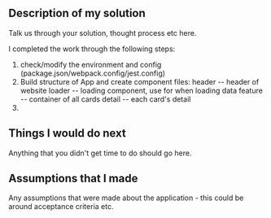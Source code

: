 ## Description of my solution

Talk us through your solution, thought process etc here.

I completed the work through the following steps:
1. check/modify the environment and config (package.json/webpack.config/jest.config)
2. Build structure of App and create component files:
   header -- header of website
   loader -- loading component, use for when loading data
   feature -- container of all cards
   detail -- each card's detail
3.

## Things I would do next

Anything that you didn't get time to do should go here.

## Assumptions that I made

Any assumptions that were made about the application - this could be around acceptance criteria etc.

